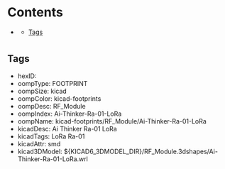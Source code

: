 



Contents
========

* [](#)
	* [Tags](#tags)

# 

## Tags

- hexID: 
- oompType: FOOTPRINT
- oompSize: kicad
- oompColor: kicad-footprints
- oompDesc: RF_Module
- oompIndex: Ai-Thinker-Ra-01-LoRa
- oompName: kicad-footprints/RF_Module/Ai-Thinker-Ra-01-LoRa
- kicadDesc: Ai Thinker Ra-01 LoRa
- kicadTags: LoRa Ra-01
- kicadAttr: smd
- kicad3DModel: ${KICAD6_3DMODEL_DIR}/RF_Module.3dshapes/Ai-Thinker-Ra-01-LoRa.wrl
